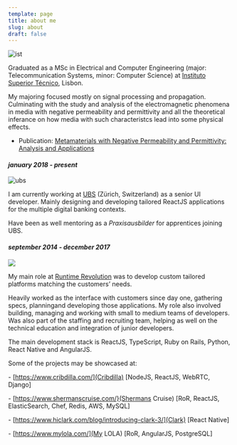 ```yaml
---
template: page
title: about me
slug: about
draft: false
---
```

![ist](/media/ist.png)

Graduated as a MSc in Electrical and Computer Engineering (major: Telecommunication Systems, minor: Computer Science) at [Instituto Superior Técnico](https://tecnico.ulisboa.pt/en/), Lisbon.

My majoring focused mostly on signal processing and propagation. Culminating with the study and analysis of the electromagnetic phenomena in media with negative permeability and permittivity and all the theoretical inferance on how media with such characteristcs lead into some physical effects.

* Publication: [Metamaterials with Negative Permeability and Permittivity: Analysis and Applications](https://dspace.ist.utl.pt/bitstream/2295/792766/1/dissertacao.pdf)

#### *january 2018 - present*

![ubs](/media/ubs.png)

I am currently working at [UBS](https://www.ubs.com) (Zürich, Switzerland) as a senior UI developer. Mainly designing and developing tailored ReactJS applications for the multiple digital banking contexts.

Have been as well mentoring as a *Praxisausbilder* for apprentices joining UBS.

#### *september 2014 - december 2017*

![](/media/rr.png)

My main role at [Runtime Revolution](https://www.runtime-revolution.com/) was to develop custom tailored platforms matching the customers’ needs.

Heavily worked as the interface with customers since day one, gathering specs, planningand developing those applications. My role also involved building, managing and working with small to medium teams of developers. Was also part of the staffing and recruiting team, helping as well on the technical education and integration of junior developers.

The main development stack is ReactJS, TypeScript, Ruby on Rails, Python, React Native and AngularJS.

Some of the projects may be showcased at:

\- \[https://www.cribdilla.com/](Cribdilla) \[NodeJS, ReactJS, WebRTC, Django]

\- \[https://www.shermanscruise.com/}(Shermans Cruise) [RoR, ReactJS, ElasticSearch, Chef, Redis, AWS, MySQL]

\- \[https://www.hiclark.com/blog/introducing-clark-3/](Clark) \[React Native]

\- \[https://www.mylola.com/](My LOLA) \[RoR, AngularJS, PostgreSQL]
